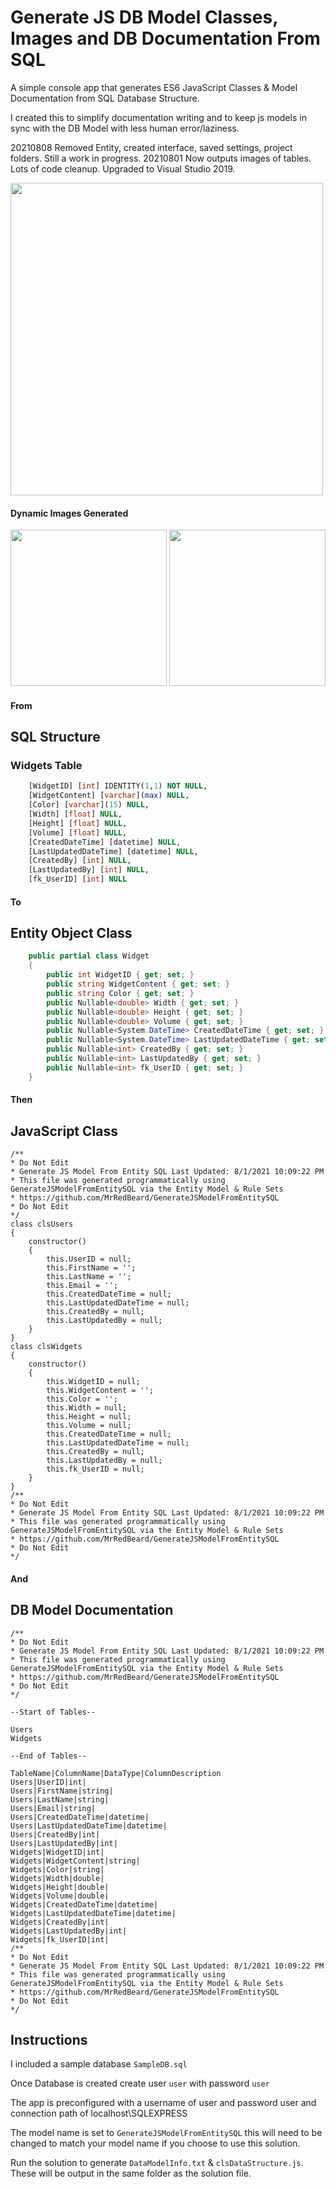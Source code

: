 # Generate JS DB Model Classes, Images and DB Documentation From SQL
A simple console app that generates ES6 JavaScript Classes & Model Documentation from SQL Database Structure.

I created this to simplify documentation writing and to keep js models in sync with the DB Model with less human error/laziness. 

20210808 Removed Entity, created interface, saved settings, project folders. Still a work in progress.
20210801 Now outputs images of tables. Lots of code cleanup. Upgraded to Visual Studio 2019.

<img src="Interface.png" width="500">

#### Dynamic Images Generated
<img src="ModelImages/Widgets.jpg" width="250"> <img src="ModelImages/Users.jpg" width="250"> 

#### From

## SQL Structure
### Widgets Table
```sql
	[WidgetID] [int] IDENTITY(1,1) NOT NULL,
	[WidgetContent] [varchar](max) NULL,
	[Color] [varchar](15) NULL,
	[Width] [float] NULL,
	[Height] [float] NULL,
	[Volume] [float] NULL,
	[CreatedDateTime] [datetime] NULL,
	[LastUpdatedDateTime] [datetime] NULL,
	[CreatedBy] [int] NULL,
	[LastUpdatedBy] [int] NULL,
	[fk_UserID] [int] NULL
```

#### To

## Entity Object Class
```csharp
    public partial class Widget
    {
        public int WidgetID { get; set; }
        public string WidgetContent { get; set; }
        public string Color { get; set; }
        public Nullable<double> Width { get; set; }
        public Nullable<double> Height { get; set; }
        public Nullable<double> Volume { get; set; }
        public Nullable<System.DateTime> CreatedDateTime { get; set; }
        public Nullable<System.DateTime> LastUpdatedDateTime { get; set; }
        public Nullable<int> CreatedBy { get; set; }
        public Nullable<int> LastUpdatedBy { get; set; }
        public Nullable<int> fk_UserID { get; set; }
    }
```

#### Then

## JavaScript Class
```
/**
* Do Not Edit
* Generate JS Model From Entity SQL Last Updated: 8/1/2021 10:09:22 PM
* This file was generated programmatically using GenerateJSModelFromEntitySQL via the Entity Model & Rule Sets
* https://github.com/MrRedBeard/GenerateJSModelFromEntitySQL
* Do Not Edit
*/
class clsUsers
{
	constructor()
	{
		this.UserID = null;
		this.FirstName = '';
		this.LastName = '';
		this.Email = '';
		this.CreatedDateTime = null;
		this.LastUpdatedDateTime = null;
		this.CreatedBy = null;
		this.LastUpdatedBy = null;
	}
}
class clsWidgets
{
	constructor()
	{
		this.WidgetID = null;
		this.WidgetContent = '';
		this.Color = '';
		this.Width = null;
		this.Height = null;
		this.Volume = null;
		this.CreatedDateTime = null;
		this.LastUpdatedDateTime = null;
		this.CreatedBy = null;
		this.LastUpdatedBy = null;
		this.fk_UserID = null;
	}
}
/**
* Do Not Edit
* Generate JS Model From Entity SQL Last Updated: 8/1/2021 10:09:22 PM
* This file was generated programmatically using GenerateJSModelFromEntitySQL via the Entity Model & Rule Sets
* https://github.com/MrRedBeard/GenerateJSModelFromEntitySQL
* Do Not Edit
*/
```

#### And

## DB Model Documentation
```
/**
* Do Not Edit
* Generate JS Model From Entity SQL Last Updated: 8/1/2021 10:09:22 PM
* This file was generated programmatically using GenerateJSModelFromEntitySQL via the Entity Model & Rule Sets
* https://github.com/MrRedBeard/GenerateJSModelFromEntitySQL
* Do Not Edit
*/

--Start of Tables--

Users
Widgets

--End of Tables--

TableName|ColumnName|DataType|ColumnDescription
Users|UserID|int|
Users|FirstName|string|
Users|LastName|string|
Users|Email|string|
Users|CreatedDateTime|datetime|
Users|LastUpdatedDateTime|datetime|
Users|CreatedBy|int|
Users|LastUpdatedBy|int|
Widgets|WidgetID|int|
Widgets|WidgetContent|string|
Widgets|Color|string|
Widgets|Width|double|
Widgets|Height|double|
Widgets|Volume|double|
Widgets|CreatedDateTime|datetime|
Widgets|LastUpdatedDateTime|datetime|
Widgets|CreatedBy|int|
Widgets|LastUpdatedBy|int|
Widgets|fk_UserID|int|
/**
* Do Not Edit
* Generate JS Model From Entity SQL Last Updated: 8/1/2021 10:09:22 PM
* This file was generated programmatically using GenerateJSModelFromEntitySQL via the Entity Model & Rule Sets
* https://github.com/MrRedBeard/GenerateJSModelFromEntitySQL
* Do Not Edit
*/
```

## Instructions
I included a sample database `SampleDB.sql`

Once Database is created create user `user` with password `user`

The app is preconfigured with a username of user and password user and connection path of localhost\SQLEXPRESS

The model name is set to `GenerateJSModelFromEntitySQL` this will need to be changed to match your model name if you choose to use this solution.

Run the solution to generate `DataModelInfo.txt` & `clsDataStructure.js`. These will be output in the same folder as the solution file. 

